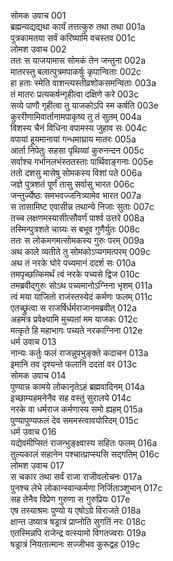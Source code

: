 सोमक उवाच	001  
ब्रह्मन्यद्यद्यथा कार्यं तत्तत्कुरु तथा तथा	001a  
पुत्रकामतया सर्वं करिष्यामि वचस्तव	001c  
लोमश उवाच	002  
ततः स याजयामास सोमकं तेन जन्तुना	002a  
मातरस्तु बलात्पुत्रमपाकर्षुः कृपान्विताः	002c  
हा हताः स्मेति वाशन्त्यस्तीव्रशोकसमन्विताः	003a  
तं मातरः प्रत्यकर्षन्गृहीत्वा दक्षिणे करे	003c  
सव्ये पाणौ गृहीत्वा तु याजकोऽपि स्म कर्षति	003e  
कुररीणामिवार्तानामपाकृष्य तु तं सुतम्	004a  
विशस्य चैनं विधिना वपामस्य जुहाव सः	004c  
वपायां हूयमानायां गन्धमाघ्राय मातरः	005a  
आर्ता निपेतुः सहसा पृथिव्यां कुरुनन्दन	005c  
सर्वाश्च गर्भानलभंस्ततस्ताः पार्थिवाङ्गनाः	005e  
ततो दशसु मासेषु सोमकस्य विशां पते	006a  
जज्ञे पुत्रशतं पूर्णं तासु सर्वासु भारत	006c  
जन्तुर्ज्येष्ठः समभवज्जनित्र्यामेव भारत	007a  
स तासामिष्ट एवासीन्न तथान्ये निजाः सुताः	007c  
तच्च लक्षणमस्यासीत्सौवर्णं पार्श्व उत्तरे	008a  
तस्मिन्पुत्रशते चाग्र्यः स बभूव गुणैर्युतः	008c  
ततः स लोकमगमत्सोमकस्य गुरुः परम्	009a  
अथ काले व्यतीते तु सोमकोऽप्यगमत्परम्	009c  
अथ तं नरके घोरे पच्यमानं ददर्श सः	010a  
तमपृच्छत्किमर्थं त्वं नरके पच्यसे द्विज	010c  
तमब्रवीद्गुरुः सोऽथ पच्यमानोऽग्निना भृशम्	011a  
त्वं मया याजितो राजंस्तस्येदं कर्मणः फलम्	011c  
एतच्छ्रुत्वा स राजर्षिर्धर्मराजानमब्रवीत्	012a  
अहमत्र प्रवेक्ष्यामि मुच्यतां मम याजकः	012c  
मत्कृते हि महाभागः पच्यते नरकाग्निना	012e  
धर्म उवाच	013  
नान्यः कर्तुः फलं राजन्नुपभुङ्क्ते कदाचन	013a  
इमानि तव दृश्यन्ते फलानि ददतां वर	013c  
सोमक उवाच	014  
पुण्यान्न कामये लोकानृतेऽहं ब्रह्मवादिनम्	014a  
इच्छाम्यहमनेनैव सह वस्तुं सुरालये	014c  
नरके वा धर्मराज कर्मणास्य समो ह्यहम्	015a  
पुण्यापुण्यफलं देव सममस्त्वावयोरिदम्	015c  
धर्म उवाच	016  
यद्येवमीप्सितं राजन्भुङ्क्ष्वास्य सहितः फलम्	016a  
तुल्यकालं सहानेन पश्चात्प्राप्स्यसि सद्गतिम्	016c  
लोमश उवाच	017  
स चकार तथा सर्वं राजा राजीवलोचनः	017a  
पुनश्च लेभे लोकान्स्वान्कर्मणा निर्जिताञ्शुभान्	017c  
सह तेनैव विप्रेण गुरुणा स गुरुप्रियः	017e  
एष तस्याश्रमः पुण्यो य एषोऽग्रे विराजते	018a  
क्षान्त उष्यात्र षड्रात्रं प्राप्नोति सुगतिं नरः	018c  
एतस्मिन्नपि राजेन्द्र वत्स्यामो विगतज्वराः	019a  
षड्रात्रं नियतात्मानः सज्जीभव कुरूद्वह	019c  
